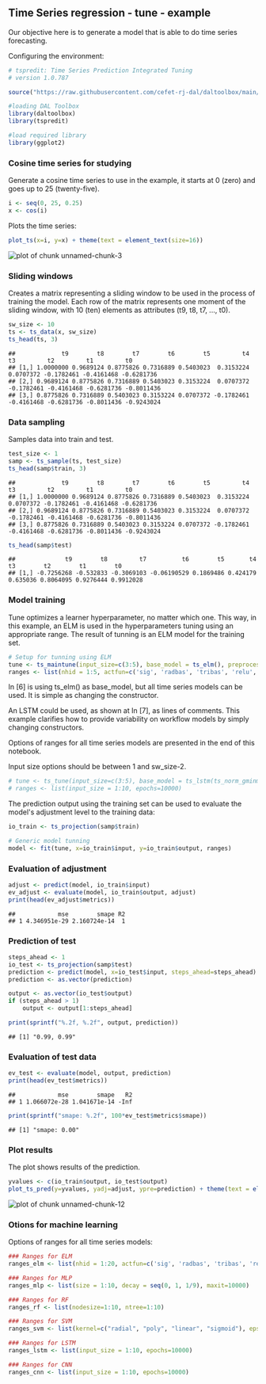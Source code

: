 ## Time Series regression - tune - example

Our objective here is to generate a model that is able to do time series forecasting.

Configuring the environment:


```r
# tspredit: Time Series Prediction Integrated Tuning
# version 1.0.787

source("https://raw.githubusercontent.com/cefet-rj-dal/daltoolbox/main/jupyter.R")

#loading DAL Toolbox
library(daltoolbox)
library(tspredit)

#load required library
library(ggplot2)
```

### Cosine time series for studying

Generate a cosine time series to use in the example, it starts at 0 (zero) and goes up to 25 (twenty-five).


```r
i <- seq(0, 25, 0.25)
x <- cos(i)
```

Plots the time series:


```r
plot_ts(x=i, y=x) + theme(text = element_text(size=16))
```

![plot of chunk unnamed-chunk-3](fig/ts_maintune/unnamed-chunk-3-1.png)

### Sliding windows

Creates a matrix representing a sliding window to be used in the process of training the model. Each row of the matrix represents one moment of the sliding window, with 10 (ten) elements as attributes (t9, t8, t7, ..., t0).


```r
sw_size <- 10
ts <- ts_data(x, sw_size)
ts_head(ts, 3)
```

```
##             t9        t8        t7        t6        t5         t4         t3         t2         t1         t0
## [1,] 1.0000000 0.9689124 0.8775826 0.7316889 0.5403023  0.3153224  0.0707372 -0.1782461 -0.4161468 -0.6281736
## [2,] 0.9689124 0.8775826 0.7316889 0.5403023 0.3153224  0.0707372 -0.1782461 -0.4161468 -0.6281736 -0.8011436
## [3,] 0.8775826 0.7316889 0.5403023 0.3153224 0.0707372 -0.1782461 -0.4161468 -0.6281736 -0.8011436 -0.9243024
```

### Data sampling

Samples data into train and test.


```r
test_size <- 1
samp <- ts_sample(ts, test_size)
ts_head(samp$train, 3)
```

```
##             t9        t8        t7        t6        t5         t4         t3         t2         t1         t0
## [1,] 1.0000000 0.9689124 0.8775826 0.7316889 0.5403023  0.3153224  0.0707372 -0.1782461 -0.4161468 -0.6281736
## [2,] 0.9689124 0.8775826 0.7316889 0.5403023 0.3153224  0.0707372 -0.1782461 -0.4161468 -0.6281736 -0.8011436
## [3,] 0.8775826 0.7316889 0.5403023 0.3153224 0.0707372 -0.1782461 -0.4161468 -0.6281736 -0.8011436 -0.9243024
```

```r
ts_head(samp$test)
```

```
##              t9        t8         t7          t6        t5       t4       t3        t2        t1        t0
## [1,] -0.7256268 -0.532833 -0.3069103 -0.06190529 0.1869486 0.424179 0.635036 0.8064095 0.9276444 0.9912028
```

### Model training

Tune optimizes a learner hyperparameter, no matter which one. This way, in this example, an ELM is used in the hyperparameters tuning using an appropriate range. The result of tunning is an ELM model for the training set.


```r
# Setup for tunning using ELM
tune <- ts_maintune(input_size=c(3:5), base_model = ts_elm(), preprocess = list(ts_norm_gminmax()))
ranges <- list(nhid = 1:5, actfun=c('sig', 'radbas', 'tribas', 'relu', 'purelin'))
```

In [6] is using ts_elm() as base_model, but all time series models can be used. It is simple as changing the constructor.

An LSTM could be used, as shown at In [7], as lines of comments. This example clarifies how to provide variability on workflow models by simply changing constructors.

Options of ranges for all time series models are presented in the end of this notebook.

Input size options should be between 1 and sw_size-2.


```r
# tune <- ts_tune(input_size=c(3:5), base_model = ts_lstm(ts_norm_gminmax()))
# ranges <- list(input_size = 1:10, epochs=10000)
```

The prediction output using the training set can be used to evaluate the model's adjustment level to the training data:


```r
io_train <- ts_projection(samp$train)

# Generic model tunning
model <- fit(tune, x=io_train$input, y=io_train$output, ranges)
```

### Evaluation of adjustment


```r
adjust <- predict(model, io_train$input)
ev_adjust <- evaluate(model, io_train$output, adjust)
print(head(ev_adjust$metrics))
```

```
##            mse        smape R2
## 1 4.346951e-29 2.160724e-14  1
```

### Prediction of test


```r
steps_ahead <- 1
io_test <- ts_projection(samp$test)
prediction <- predict(model, x=io_test$input, steps_ahead=steps_ahead)
prediction <- as.vector(prediction)

output <- as.vector(io_test$output)
if (steps_ahead > 1)
    output <- output[1:steps_ahead]

print(sprintf("%.2f, %.2f", output, prediction))
```

```
## [1] "0.99, 0.99"
```

### Evaluation of test data


```r
ev_test <- evaluate(model, output, prediction)
print(head(ev_test$metrics))
```

```
##            mse        smape   R2
## 1 1.066072e-28 1.041671e-14 -Inf
```

```r
print(sprintf("smape: %.2f", 100*ev_test$metrics$smape))
```

```
## [1] "smape: 0.00"
```

### Plot results

The plot shows results of the prediction. 


```r
yvalues <- c(io_train$output, io_test$output)
plot_ts_pred(y=yvalues, yadj=adjust, ypre=prediction) + theme(text = element_text(size=16))
```

![plot of chunk unnamed-chunk-12](fig/ts_maintune/unnamed-chunk-12-1.png)

### Otions for machine learning

Options of ranges for all time series models:


```r
### Ranges for ELM
ranges_elm <- list(nhid = 1:20, actfun=c('sig', 'radbas', 'tribas', 'relu', 'purelin'))

### Ranges for MLP
ranges_mlp <- list(size = 1:10, decay = seq(0, 1, 1/9), maxit=10000)

### Ranges for RF
ranges_rf <- list(nodesize=1:10, ntree=1:10)

### Ranges for SVM
ranges_svm <- list(kernel=c("radial", "poly", "linear", "sigmoid"), epsilon=seq(0, 1, 0.1), cost=seq(20, 100, 20))

### Ranges for LSTM
ranges_lstm <- list(input_size = 1:10, epochs=10000)

### Ranges for CNN
ranges_cnn <- list(input_size = 1:10, epochs=10000)
```

